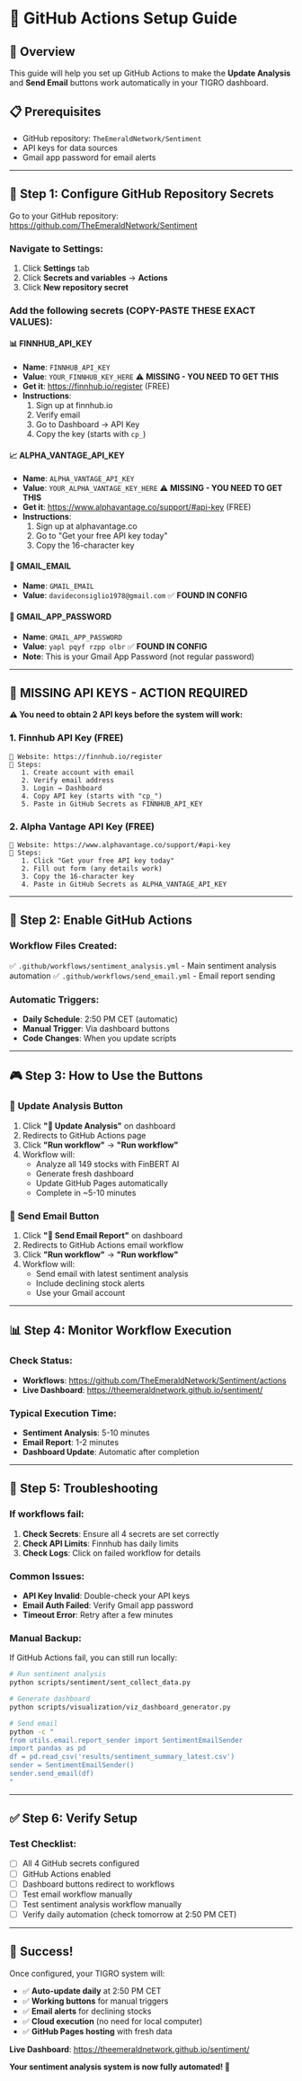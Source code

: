 # 🚀 GitHub Actions Setup Guide

## 🎯 Overview
This guide will help you set up GitHub Actions to make the **Update Analysis** and **Send Email** buttons work automatically in your TIGRO dashboard.

## 📋 Prerequisites
- GitHub repository: `TheEmeraldNetwork/Sentiment`
- API keys for data sources
- Gmail app password for email alerts

---

## 🔑 Step 1: Configure GitHub Repository Secrets

Go to your GitHub repository: https://github.com/TheEmeraldNetwork/Sentiment

### Navigate to Settings:
1. Click **Settings** tab
2. Click **Secrets and variables** → **Actions**
3. Click **New repository secret**

### Add the following secrets (COPY-PASTE THESE EXACT VALUES):

#### 📊 **FINNHUB_API_KEY**
- **Name**: `FINNHUB_API_KEY`
- **Value**: `YOUR_FINNHUB_KEY_HERE` ⚠️ **MISSING - YOU NEED TO GET THIS**
- **Get it**: https://finnhub.io/register (FREE)
- **Instructions**: 
  1. Sign up at finnhub.io
  2. Verify email
  3. Go to Dashboard → API Key
  4. Copy the key (starts with `cp_`)

#### 📈 **ALPHA_VANTAGE_API_KEY** 
- **Name**: `ALPHA_VANTAGE_API_KEY`
- **Value**: `YOUR_ALPHA_VANTAGE_KEY_HERE` ⚠️ **MISSING - YOU NEED TO GET THIS**
- **Get it**: https://www.alphavantage.co/support/#api-key (FREE)
- **Instructions**:
  1. Sign up at alphavantage.co
  2. Go to "Get your free API key today"
  3. Copy the 16-character key

#### 📧 **GMAIL_EMAIL**
- **Name**: `GMAIL_EMAIL`
- **Value**: `davideconsiglio1978@gmail.com` ✅ **FOUND IN CONFIG**

#### 🔐 **GMAIL_APP_PASSWORD**
- **Name**: `GMAIL_APP_PASSWORD`
- **Value**: `yapl pqyf rzpp olbr` ✅ **FOUND IN CONFIG**
- **Note**: This is your Gmail App Password (not regular password)

---

## 🚨 **MISSING API KEYS - ACTION REQUIRED**

**⚠️ You need to obtain 2 API keys before the system will work:**

### **1. Finnhub API Key (FREE)**
```
🔗 Website: https://finnhub.io/register
📝 Steps:
   1. Create account with email
   2. Verify email address
   3. Login → Dashboard
   4. Copy API key (starts with "cp_")
   5. Paste in GitHub Secrets as FINNHUB_API_KEY
```

### **2. Alpha Vantage API Key (FREE)**
```
🔗 Website: https://www.alphavantage.co/support/#api-key
📝 Steps:
   1. Click "Get your free API key today"
   2. Fill out form (any details work)
   3. Copy the 16-character key
   4. Paste in GitHub Secrets as ALPHA_VANTAGE_API_KEY
```

---

## 🤖 Step 2: Enable GitHub Actions

### Workflow Files Created:
✅ `.github/workflows/sentiment_analysis.yml` - Main sentiment analysis automation
✅ `.github/workflows/send_email.yml` - Email report sending

### Automatic Triggers:
- **Daily Schedule**: 2:50 PM CET (automatic)
- **Manual Trigger**: Via dashboard buttons
- **Code Changes**: When you update scripts

---

## 🎮 Step 3: How to Use the Buttons

### 🔄 **Update Analysis Button**
1. Click **"🔄 Update Analysis"** on dashboard
2. Redirects to GitHub Actions page
3. Click **"Run workflow"** → **"Run workflow"**
4. Workflow will:
   - Analyze all 149 stocks with FinBERT AI
   - Generate fresh dashboard
   - Update GitHub Pages automatically
   - Complete in ~5-10 minutes

### 📧 **Send Email Button**
1. Click **"📧 Send Email Report"** on dashboard
2. Redirects to GitHub Actions email workflow
3. Click **"Run workflow"** → **"Run workflow"**
4. Workflow will:
   - Send email with latest sentiment analysis
   - Include declining stock alerts
   - Use your Gmail account

---

## 📊 Step 4: Monitor Workflow Execution

### Check Status:
- **Workflows**: https://github.com/TheEmeraldNetwork/Sentiment/actions
- **Live Dashboard**: https://theemeraldnetwork.github.io/sentiment/

### Typical Execution Time:
- **Sentiment Analysis**: 5-10 minutes
- **Email Report**: 1-2 minutes
- **Dashboard Update**: Automatic after completion

---

## 🔧 Step 5: Troubleshooting

### If workflows fail:
1. **Check Secrets**: Ensure all 4 secrets are set correctly
2. **Check API Limits**: Finnhub has daily limits
3. **Check Logs**: Click on failed workflow for details

### Common Issues:
- **API Key Invalid**: Double-check your API keys
- **Email Auth Failed**: Verify Gmail app password
- **Timeout Error**: Retry after a few minutes

### Manual Backup:
If GitHub Actions fail, you can still run locally:
```bash
# Run sentiment analysis
python scripts/sentiment/sent_collect_data.py

# Generate dashboard
python scripts/visualization/viz_dashboard_generator.py

# Send email
python -c "
from utils.email.report_sender import SentimentEmailSender
import pandas as pd
df = pd.read_csv('results/sentiment_summary_latest.csv')
sender = SentimentEmailSender()
sender.send_email(df)
"
```

---

## ✅ Step 6: Verify Setup

### Test Checklist:
- [ ] All 4 GitHub secrets configured
- [ ] GitHub Actions enabled
- [ ] Dashboard buttons redirect to workflows
- [ ] Test email workflow manually
- [ ] Test sentiment analysis workflow manually
- [ ] Verify daily automation (check tomorrow at 2:50 PM CET)

---

## 🎉 Success!

Once configured, your TIGRO system will:
- ✅ **Auto-update daily** at 2:50 PM CET
- ✅ **Working buttons** for manual triggers
- ✅ **Email alerts** for declining stocks
- ✅ **Cloud execution** (no need for local computer)
- ✅ **GitHub Pages hosting** with fresh data

**Live Dashboard**: https://theemeraldnetwork.github.io/sentiment/

**Your sentiment analysis system is now fully automated! 🐅** 